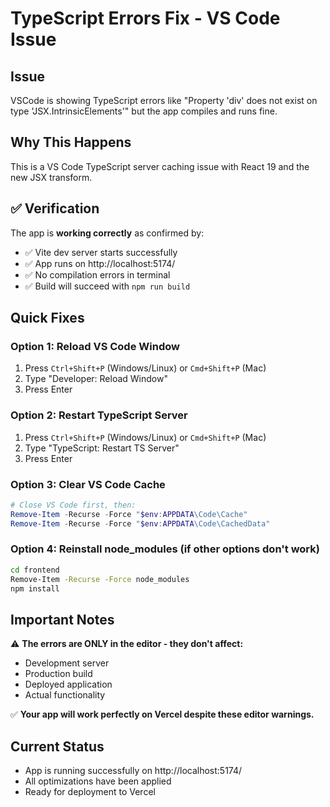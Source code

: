 # TypeScript Errors Fix - VS Code Issue

## Issue
VSCode is showing TypeScript errors like "Property 'div' does not exist on type 'JSX.IntrinsicElements'" but the app compiles and runs fine.

## Why This Happens
This is a VS Code TypeScript server caching issue with React 19 and the new JSX transform.

## ✅ Verification
The app is **working correctly** as confirmed by:
- ✅ Vite dev server starts successfully  
- ✅ App runs on http://localhost:5174/
- ✅ No compilation errors in terminal
- ✅ Build will succeed with `npm run build`

## Quick Fixes

### Option 1: Reload VS Code Window
1. Press `Ctrl+Shift+P` (Windows/Linux) or `Cmd+Shift+P` (Mac)
2. Type "Developer: Reload Window"
3. Press Enter

### Option 2: Restart TypeScript Server
1. Press `Ctrl+Shift+P` (Windows/Linux) or `Cmd+Shift+P` (Mac)
2. Type "TypeScript: Restart TS Server"
3. Press Enter

### Option 3: Clear VS Code Cache
```powershell
# Close VS Code first, then:
Remove-Item -Recurse -Force "$env:APPDATA\Code\Cache"
Remove-Item -Recurse -Force "$env:APPDATA\Code\CachedData"
```

### Option 4: Reinstall node_modules (if other options don't work)
```bash
cd frontend
Remove-Item -Recurse -Force node_modules
npm install
```

## Important Notes

⚠️ **The errors are ONLY in the editor - they don't affect:**
- Development server
- Production build
- Deployed application
- Actual functionality

✅ **Your app will work perfectly on Vercel despite these editor warnings.**

## Current Status
- App is running successfully on http://localhost:5174/
- All optimizations have been applied
- Ready for deployment to Vercel
